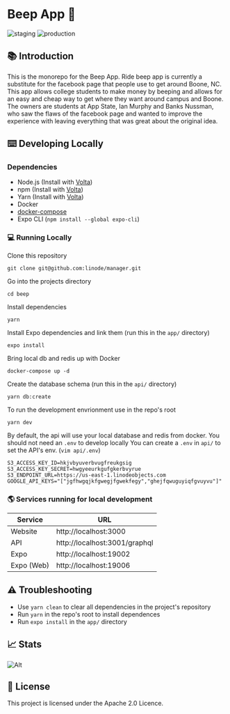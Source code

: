 # Beep App 🚖

![staging](https://github.com/bnussman/beep/actions/workflows/staging.yml/badge.svg)
![production](https://github.com/bnussman/beep/actions/workflows/production.yml/badge.svg)


## 📚 Introduction

This is the monorepo for the Beep App. Ride beep app is currently a substitute for the facebook page that people use to get around Boone, NC. This app allows college students to make money by beeping and allows for an easy and cheap way to get where they want around campus and Boone. The owners are students at App State, Ian Murphy and Banks Nussman, who saw the flaws of the facebook page and wanted to improve the experience with leaving everything that was great about the original idea.

## ⌨️ Developing Locally

### Dependencies

- Node.js (Install with [Volta](https://volta.sh/))
- npm (Install with [Volta](https://volta.sh/))
- Yarn (Install with [Volta](https://volta.sh/))
- Docker
- [docker-compose](https://docs.docker.com/compose/install/#install-compose)
- Expo CLI (`npm install --global expo-cli`)

### 💻 Running Locally

Clone this repository
```
git clone git@github.com:linode/manager.git
```
Go into the projects directory
```
cd beep
```

Install dependencies
```
yarn
```

Install Expo dependencies and link them (run this in the `app/` directory)
```
expo install
```

Bring local db and redis up with Docker
```
docker-compose up -d
```

Create the database schema (run this in the `api/` directory)
```
yarn db:create
```

To run the development envrionment use in the repo's root
```
yarn dev
```

By default, the api will use your local database and redis from docker. You should not need an `.env` to develop locally
You can create a `.env` in `api/` to set the API's env. (`vim api/.env`)

```env
S3_ACCESS_KEY_ID=hkjvbyuverbvugfreukgsig
S3_ACCESS_KEY_SECRET=hwgyeeurkgufgkerbvyrue
S3_ENDPOINT_URL=https://us-east-1.linodeobjects.com
GOOGLE_API_KEYS="["jgfhwgqjkfgwegjfgwekfegy","ghejfqwuguyiqfgvuyvu"]"
```

### 🌎 Services running for local development
| Service    | URL                           |
|------------|-------------------------------|
| Website    | http://localhost:3000         |
| API        | http://localhost:3001/graphql |
| Expo       | http://localhost:19002        |
| Expo (Web) | http://localhost:19006        |

## ⚠️ Troubleshooting

- Use `yarn clean` to clear all dependencies in the project's repository
- Run `yarn` in the repo's root to install dependences
- Run `expo install` in the `app/` directory

## 📈 Stats
![Alt](https://repobeats.axiom.co/api/embed/1b46a8057ec1f00f48ce7a9fbe9353c7cbe4ff83.svg "Repobeats analytics image")

## 🚓 License

This project is licensed under the Apache 2.0 Licence.

